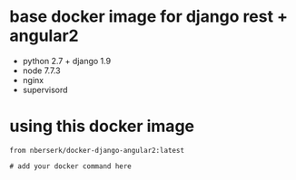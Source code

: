 # base docker image for django rest + angular2

- python 2.7 + django 1.9
- node 7.7.3
- nginx
- supervisord 

# using this docker image


```
from nberserk/docker-django-angular2:latest

# add your docker command here

```
